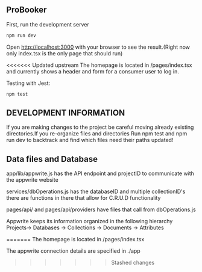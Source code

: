 ## ProBooker

First, run the development server

```bash
npm run dev

```

Open [http://localhost:3000](http://localhost:3000) with your browser to see the result.(Right now only index.tsx is the only page that should run)

<<<<<<< Updated upstream
The homepage is located in /pages/index.tsx and currently shows a header and form for a consumer user to log in.

Testing with Jest:
```bash
npm test
```
## DEVELOPMENT INFORMATION
If you are making changes to the project be careful moving already existing directories.If you re-organize files and directories Run npm test and npm run dev to backtrack and find which files need their paths updated!

## Data files and Database
app/lib/appwrite.js has the API endpoint and projectID to communicate with the appwrite website

services/dbOperations.js  has the databaseID and multiple collectionID's
there are functions in there that allow for C.R.U.D functionality

pages/api/ and pages/api/providers have files that call from dbOperations.js

Appwrite keeps its information organized in the following hierarchy
Projects-> Databases -> Collections -> Documents -> Attributes 







 
=======
The homepage is located in /pages/index.tsx 


The appwrite connection details are specified in ./app
>>>>>>> Stashed changes
